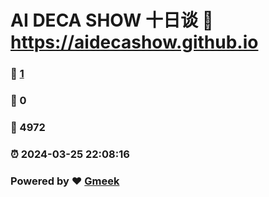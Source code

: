 #  AI DECA SHOW 十日谈  :link: https://aidecashow.github.io 
### :page_facing_up: [1](https://aidecashow.github.io/tag.html) 
### :speech_balloon: 0 
### :hibiscus: 4972 
### :alarm_clock: 2024-03-25 22:08:16 
### Powered by :heart: [Gmeek](https://github.com/Meekdai/Gmeek)
